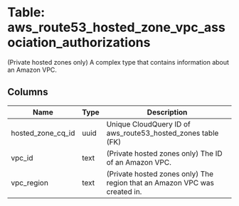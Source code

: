 
# Table: aws_route53_hosted_zone_vpc_association_authorizations
(Private hosted zones only) A complex type that contains information about an Amazon VPC.
## Columns
| Name        | Type           | Description  |
| ------------- | ------------- | -----  |
|hosted_zone_cq_id|uuid|Unique CloudQuery ID of aws_route53_hosted_zones table (FK)|
|vpc_id|text|(Private hosted zones only) The ID of an Amazon VPC.|
|vpc_region|text|(Private hosted zones only) The region that an Amazon VPC was created in.|
